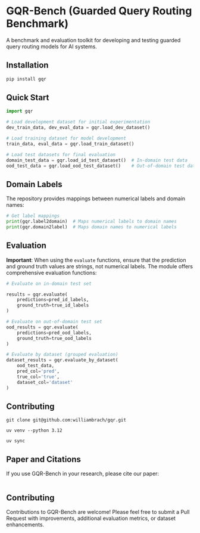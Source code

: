 # GQR-Bench (Guarded Query Routing Benchmark)

A benchmark and evaluation toolkit for developing and testing guarded query routing models for AI systems.



## Installation

```bash
pip install gqr
```

## Quick Start

```python
import gqr

# Load development dataset for initial experimentation
dev_train_data, dev_eval_data = gqr.load_dev_dataset()

# Load training dataset for model development
train_data, eval_data = gqr.load_train_dataset()

# Load test datasets for final evaluation
domain_test_data = gqr.load_id_test_dataset()  # In-domain test data
ood_test_data = gqr.load_ood_test_dataset()    # Out-of-domain test data
```

## Domain Labels

The repository provides mappings between numerical labels and domain names:

```python
# Get label mappings
print(gqr.label2domain)  # Maps numerical labels to domain names
print(gqr.domain2label)  # Maps domain names to numerical labels
```

## Evaluation

**Important**: When using the `evaluate` functions, ensure that the prediction and ground truth values are strings, not numerical labels.
The module offers comprehensive evaluation functions:

```python
# Evaluate on in-domain test set

results = gqr.evaluate(
    predictions=pred_id_labels,
    ground_truth=true_id_labels
)

# Evaluate on out-of-domain test set
ood_results = gqr.evaluate(
    predictions=pred_ood_labels,
    ground_truth=true_ood_labels
)

# Evaluate by dataset (grouped evaluation)
dataset_results = gqr.evaluate_by_dataset(
    ood_test_data,
    pred_col='pred',
    true_col='true',
    dataset_col='dataset'
)
```

## Contributing

```
git clone git@github.com:williambrach/gqr.git
```

```
uv venv --python 3.12
```

```
uv sync 
```

## Paper and Citations

If you use GQR-Bench in your research, please cite our paper:

```
```


## Contributing

Contributions to GQR-Bench are welcome! Please feel free to submit a Pull Request with improvements, additional evaluation metrics, or dataset enhancements.
